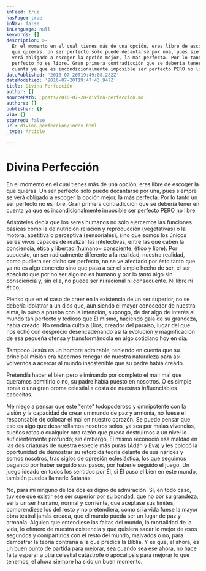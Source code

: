 ```yaml
---
inFeed: true
hasPage: true
inNav: false
inLanguage: null
keywords: []
description: >-
  En el momento en el cual tienes más de una opción, eres libre de escoger la
  que quieras. Un ser perfecto solo puede decantarse por una, pues siempre se
  verá obligado a escoger la opción mejor, la más perfecta. Por lo tanto un ser
  perfecto no es libre. Gran primera contradicción que se debería tener en
  cuenta ya que es incondicionalmente imposible ser perfecto PERO no libre.
datePublished: '2016-07-20T19:49:08.282Z'
dateModified: '2016-07-20T19:47:43.947Z'
title: Divina Perfección
author: []
sourcePath: _posts/2016-07-20-divina-perfeccion.md
authors: []
publisher: {}
via: {}
starred: false
url: divina-perfeccion/index.html
_type: Article

---
```

# Divina Perfección

En el momento en el cual tienes más de una opción, eres libre de escoger la que quieras. Un ser perfecto solo puede decantarse por una, pues siempre se verá obligado a escoger la opción mejor, la más perfecta. Por lo tanto un ser perfecto no es libre. Gran primera contradicción que se debería tener en cuenta ya que es incondicionalmente imposible ser perfecto PERO no libre.

Aristóteles decía que los seres humanos no sólo ejercemos las funciones básicas como la de nutrición relación y reproducción (vegetativas) o la motora, apetitiva o perceptiva (sensoriales), sino que somos los únicos seres vivos capaces de realizar las intelectivas, entre las que caben la conciencia, ética y libertad (humano= consciente, ético y libre). Por supuesto, un ser radicalmente diferente a la realidad, nuestra realidad, como pudiera ser dicho ser perfecto, no se ve afectado por ésto tanto que ya no es algo concreto sino que pasa a ser el simple hecho de ser, el ser absoluto que por no ser algo no es humano y por lo tanto algo sin consciencia y, sin ella, no puede ser ni racional ni consecuente. Ni libre ni ético.

Pienso que en el caso de creer en la existencia de un ser superior, no se debería idolatrar a un dios que, aun siendo el mayor conocedor de nuestra alma, la puso a prueba con la intención, supongo, de dar algo de interés al mundo tan perfecto y tedioso que Él mismo, haciendo gala de su grandeza, había creado. No rendiría culto a Dios, creador del paraíso, lugar del que nos echó con desprecio desencadenando así la evolución y magnificación de esa pequeña ofensa y transformándola en algo cotidiano hoy en día. 

Tampoco Jesús es un hombre admirable, teniendo en cuenta que su principal misión era hacernos renegar de nuestra naturaleza para así volvernos a acercar al mundo insostenible que su padre había creado.

Pretendía hacer el bien pero eliminando por completo el mal; mal que queramos admitirlo o no, su padre había puesto en nosotros. O es simple ironía o una gran broma celestial a costa de nuestras influenciables cabecitas.

Me niego a pensar que este "ente" todopoderoso y omnipotente con la visión y la capacidad de crear un mundo de paz y armonía, no fuese el responsable de colocar el mal en nuestro corazón. Se puede pensar que eso es algo que desarrollamos nosotros solos, ya sea por malas vivencias, sueños rotos o cualquier otra razón que pueda destruirnos a un nivel lo suficientemente profundo; sin embargo, Él mismo reconoció esa maldad en las dos criaturas de nuestra especie más puras (Adán y Eva) y les colocó la oportunidad de demostrar su retorcida teoría delante de sus narices y somos nosotros, tras siglos de opresión eclesiástica, los que seguimos pagando por haber seguido sus pasos, por haberle seguido el juego. Un juego ideado en todos los sentidos por Él, si Él puso el bien en este mundo, también puedes llamarle Satanás.

No, para mi ninguno de los dos es digno de admiración. Si, en todo caso, tuviese que existir ese ser superior por su bondad, que no por su grandeza, sería un ser humano, normal y corriente, que aceptase sus límites, comprendiese los del resto y no pretendiera, como si la vida fuese la mayor obra teatral jamás creada, que el mundo pueda ser un lugar de paz y armonía. Alguien que entendiese las faltas del mundo, la mortalidad de la vida, lo efímero de nuestra existencia y que quisiera sacar lo mejor de esos segundos y compartirlos con el resto del mundo, malvados o no, para demostrar la teoría contraria a la que predica la Biblia. Y es que, el ahora, es un buen punto de partida para mejorar, sea cuando sea ese ahora, no hace falta esperar a otra celestial catástrofe o apocalipsis para mejorar lo que tenemos, el ahora siempre ha sido un buen momento.